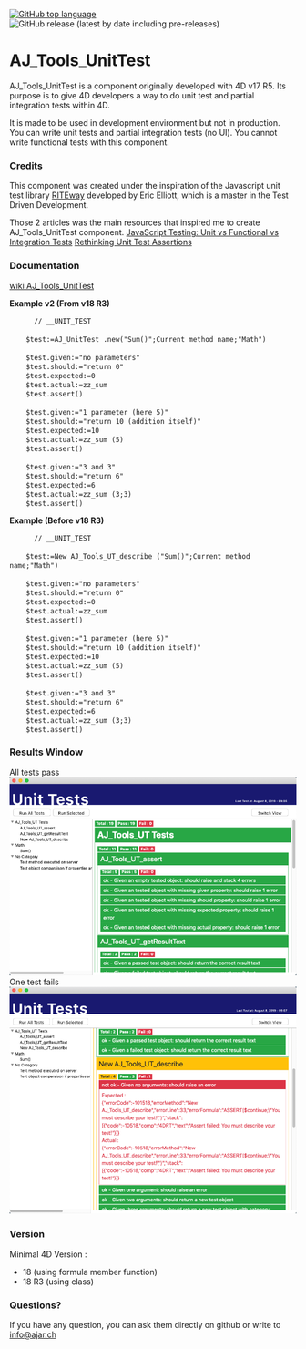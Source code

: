[![GitHub top language](https://img.shields.io/github/languages/top/AJARProject/AJ_Tools_UnitTest)](https://ch-fr.4d.com/) ![GitHub release (latest by date including pre-releases)](https://img.shields.io/github/v/release/AJARProject/AJ_Tools_UnitTest?include_prereleases)

# AJ_Tools_UnitTest

AJ_Tools_UnitTest is a component originally developed with 4D v17 R5. Its purpose is to give 4D developers a way to do unit test and partial integration tests within 4D.

It is made to be used in development environment but not in production. You can write unit tests and partial integration tests (no UI). You cannot write functional tests with this component.

### Credits

This component was created under the inspiration of the Javascript unit test library [RITEway](https://github.com/ericelliott/riteway) developed by Eric Elliott, which is a master in the Test Driven Development.

Those 2 articles was the main resources that inspired me to create AJ_Tools_UnitTest component.
[JavaScript Testing: Unit vs Functional vs Integration Tests](https://www.sitepoint.com/javascript-testing-unit-functional-integration/)
[Rethinking Unit Test Assertions](https://medium.com/javascript-scene/rethinking-unit-test-assertions-55f59358253f)

### Documentation

[wiki AJ_Tools_UnitTest](https://github.com/AJARProject/AJ_Tools_UnitTest/wiki)

**Example v2 (From v18 R3)**

```4d
      // __UNIT_TEST

    $test:=AJ_UnitTest .new("Sum()";Current method name;"Math")

    $test.given:="no parameters"
    $test.should:="return 0"
    $test.expected:=0
    $test.actual:=zz_sum
    $test.assert()

    $test.given:="1 parameter (here 5)"
    $test.should:="return 10 (addition itself)"
    $test.expected:=10
    $test.actual:=zz_sum (5)
    $test.assert()

    $test.given:="3 and 3"
    $test.should:="return 6"
    $test.expected:=6
    $test.actual:=zz_sum (3;3)
    $test.assert()
```

**Example (Before v18 R3)**

```4d
      // __UNIT_TEST

    $test:=New AJ_Tools_UT_describe ("Sum()";Current method name;"Math")

    $test.given:="no parameters"
    $test.should:="return 0"
    $test.expected:=0
    $test.actual:=zz_sum
    $test.assert()

    $test.given:="1 parameter (here 5)"
    $test.should:="return 10 (addition itself)"
    $test.expected:=10
    $test.actual:=zz_sum (5)
    $test.assert()

    $test.given:="3 and 3"
    $test.should:="return 6"
    $test.expected:=6
    $test.actual:=zz_sum (3;3)
    $test.assert()
```

### Results Window

All tests pass
![Result Window - all tests pass](https://github.com/AJARProject/AJ_Tools_UnitTest/blob/master/images/AJ_Tools_UnitTest_Explorer_webAreaView_allPass.png?raw=true)
One test fails
![Result Window - one test fails](https://github.com/AJARProject/AJ_Tools_UnitTest/blob/master/images/AJ_Tools_UnitTest_Explorer_webAreaView_someFail.png?raw=true)

### Version

Minimal 4D Version :

- 18 (using formula member function)
- 18 R3 (using class)

### Questions?

If you have any question, you can ask them directly on github or write to info@ajar.ch
